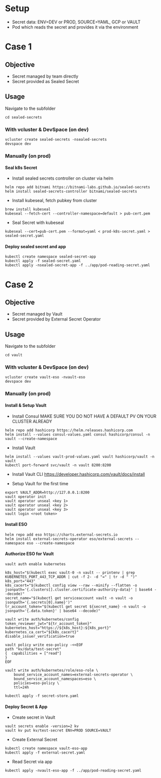 # Setup
- Secret data: ENV=DEV or PROD, SOURCE=YAML, GCP or VAULT
- Pod which reads the secret and provides it via the environment

# Case 1
## Objective
- Secret managed by team directly
- Secret provided as Sealed Secret

## Usage
Navigate to the subfolder
```
cd sealed-secrets
```
### With vcluster & DevSpace (on dev)
```
vcluster create sealed-secrets -nsealed-secrets
devspace dev
```

### Manually (on prod)
#### Seal k8s Secret
- Install sealed secrets controller on cluster via helm
```
helm repo add bitnami https://bitnami-labs.github.io/sealed-secrets
helm install sealed-secrets-controller bitnami/sealed-secrets
```
- Install kubeseal, fetch pubkey from cluster
```
brew install kubeseal
kubeseal --fetch-cert --controller-namespace=default > pub-cert.pem
```
- Seal Secret with kubeseal
```
kubeseal --cert=pub-cert.pem --format=yaml < prod-k8s-secret.yaml > sealed-secret.yaml
```
#### Deploy sealed secret and app
```
kubectl create namespace sealed-secret-app
kubectl apply -f sealed-secret.yaml
kubectl apply -nsealed-secret-app -f ../app/pod-reading-secret.yaml
```

# Case 2
## Objective
- Secret managed by Vault
- Secret provided by External Secret Operator

## Usage
Navigate to the subfolder
```
cd vault
```
### With vcluster & DevSpace (on dev)
```
vcluster create vault-eso -nvault-eso
devspace dev
```

### Manually (on prod)
#### Install & Setup Vault
- Install Consul
MAKE SURE YOU DO NOT HAVE A DEFAULT PV ON YOUR CLUSTER ALREADY
```
helm repo add hashicorp https://helm.releases.hashicorp.com
helm install --values consul-values.yaml consul hashicorp/consul -n vault --create-namespace
```
- Install Vault
```
helm install --values vault-prod-values.yaml vault hashicorp/vault -n vault
kubectl port-forward svc/vault -n vault 8200:8200
```

- Install Vault CLI
https://developer.hashicorp.com/vault/docs/install

- Setup Vault for the first time
```
export VAULT_ADDR=http://127.0.0.1:8200
vault operator init
vault operator unseal <key 1>
vault operator unseal <key 2>
vault operator unseal <key 3>
vault login <root token>
```

#### Install ESO
```
helm repo add eso https://charts.external-secrets.io
helm install external-secrets-operator eso/external-secrets --namespace eso --create-namespace
``` 

#### Authorize ESO for Vault
```
vault auth enable kubernetes

k8s_host="$(kubectl exec vault-0 -n vault -- printenv | grep KUBERNETES_PORT_443_TCP_ADDR | cut -f 2- -d "=" | tr -d " ")"
k8s_port="443"            
k8s_cacert="$(kubectl config view --raw --minify --flatten -o jsonpath='{.clusters[].cluster.certificate-authority-data}' | base64 --decode)"
secret_name="$(kubectl get serviceaccount vault -n vault -o jsonpath='{.secrets[0].name}')"
tr_account_token="$(kubectl get secret ${secret_name} -n vault -o jsonpath='{.data.token}' | base64 --decode)"

vault write auth/kubernetes/config token_reviewer_jwt="${tr_account_token}" kubernetes_host="https://${k8s_host}:${k8s_port}" kubernetes_ca_cert="${k8s_cacert}" 
disable_issuer_verification=true
```
```
vault policy write eso-policy -<<EOF     
path "kv/data/test-secret"                                                  
{  capabilities = ["read"]                
}                         
EOF

vault write auth/kubernetes/role/eso-role \
    bound_service_account_names=external-secrets-operator \
    bound_service_account_namespaces=eso \
    policies=eso-policy \
    ttl=24h

```
```
kubectl apply -f secret-store.yaml
```

#### Deploy Secret & App
- Create secret in Vault
```
vault secrets enable -version=2 kv
vault kv put kv/test-secret ENV=PROD SOURCE=VAULT
```
- Create External Secret
```
kubectl create namespace vault-eso-app
kubectl apply -f external-secret.yaml
```
- Read Secret via app
```
kubectl apply -nvault-eso-app -f ../app/pod-reading-secret.yaml
```